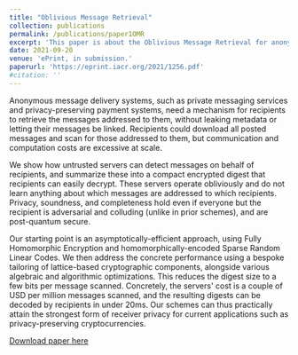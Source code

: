 ```yaml
---
title: "Oblivious Message Retrieval"
collection: publications
permalink: /publications/paper1OMR
excerpt: 'This paper is about the Oblivious Message Retrieval for anonymous message delivery systems, such as private messaging services and privacy-preserving payment systems, need a mechanism for recipients to retrieve the messages addressed to them, without leaking metadata or letting their messages be linked.'
date: 2021-09-20
venue: 'ePrint, in submission.'
paperurl: 'https://eprint.iacr.org/2021/1256.pdf'
#citation: ''
---
```

Anonymous message delivery systems, such as private messaging services and privacy-preserving payment systems, need a mechanism for recipients to retrieve the messages addressed to them, without leaking metadata or letting their messages be linked. Recipients could download all posted messages and scan for those addressed to them, but communication and computation costs are excessive at scale.

We show how untrusted servers can detect messages on behalf of recipients, and summarize these into a compact encrypted digest that recipients can easily decrypt. These servers operate obliviously and do not learn anything about which messages are addressed to which recipients. Privacy, soundness, and completeness hold even if everyone but the recipient is adversarial and colluding (unlike in prior schemes), and are post-quantum secure.

Our starting point is an asymptotically-efficient approach, using Fully Homomorphic Encryption and homomorphically-encoded Sparse Random Linear Codes. We then address the concrete performance using a bespoke tailoring of lattice-based cryptographic components, alongside various algebraic and algorithmic optimizations. This reduces the digest size to a few bits per message scanned. Concretely, the servers' cost is a couple of USD per million messages scanned, and the resulting digests can be decoded by recipients in under 20ms. Our schemes can thus practically attain the strongest form of receiver privacy for current applications such as privacy-preserving cryptocurrencies.

[Download paper here](https://eprint.iacr.org/2021/1256.pdf)